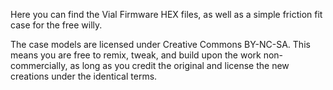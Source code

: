Here you can find the Vial Firmware HEX files, as well as a simple friction fit case for the free willy.

The case models are licensed under Creative Commons BY-NC-SA. This means you are free to remix, tweak, and build upon the work non-commercially, as long as you credit the original and license the new creations under the identical terms.
